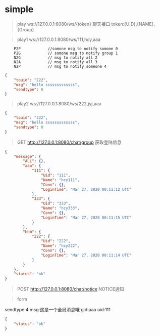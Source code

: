 # simple

> play ws://127.0.0.1:8080/ws/{token} 聊天接口
> token:{UID},{NAME},{Group}

> play1 ws://127.0.0.1:8080/ws/111,hcy,aaa

```
	P2P            //somone msg to notify somone 0
	P2G            // somone msg to notify group 1
	N2G            // msg to notify all 2
	N2A            // msg to notify all 3
	N2P            // msg to notify someone 4
```

```json
{
    "touid": "222",
    "msg": "hello sssssssssssss",
    "sendtype": 0    
}
```

> play2 ws://127.0.0.1:8080/ws/222,jyj,aaa
```json
{
    "touid": "222",
    "msg": "hello sssssssssssss",
    "sendtype": 0
}
```

> GET http://127.0.0.1:8080/chat/group  获取登陆信息
```json
{
    "message": {
        "ALL": {},
        "aaa": {
            "111": {
                "Uid": "111",
                "Name": "hcy111",
                "Conn": {},
                "LoginTime": "Mar 27, 2020 00:11:12 UTC"
            },
            "333": {
                "Uid": "333",
                "Name": "hcy333",
                "Conn": {},
                "LoginTime": "Mar 27, 2020 00:11:15 UTC"
            }
        },
        "bbb": {
            "222": {
                "Uid": "222",
                "Name": "hcy222",
                "Conn": {},
                "LoginTime": "Mar 27, 2020 00:11:14 UTC"
            }
        }
    },
    "status": "ok"
}

```


> POST http://127.0.0.1:8080/chat/notice NOTICE通知

> form

sendtype:4
msg:这是一个全局消息哦
gid:aaa
uid:111

```json
{
    "status": "ok"
}
```



